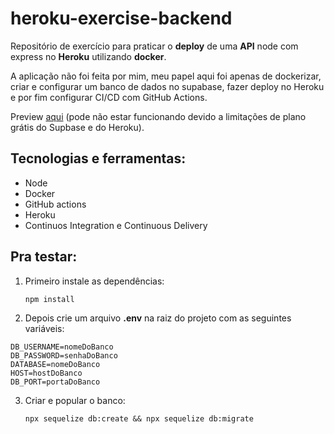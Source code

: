 # heroku-exercise-backend

Repositório de exercício para praticar o **deploy** de uma **API** node com express no **Heroku** utilizando **docker**.

A aplicação não foi feita por mim, meu papel aqui foi apenas de dockerizar, criar e configurar um banco de dados no supabase, fazer deploy no Heroku e por fim configurar CI/CD com GitHub Actions.

Preview [aqui](https://back-end-docker-exercise.herokuapp.com/users) (pode não estar funcionando devido a limitações de plano grátis do Supbase e do Heroku).

## Tecnologias e ferramentas:

 - Node
 - Docker
 - GitHub actions
 - Heroku
 - Continuos Integration e Continuous Delivery

## Pra testar:

 1. Primeiro instale as dependências:

    ```npm install```

 2. Depois crie um arquivo **.env** na raiz do projeto com as seguintes
    variáveis:

 ```
 DB_USERNAME=nomeDoBanco
 DB_PASSWORD=senhaDoBanco
 DATABASE=nomeDoBanco
 HOST=hostDoBanco
 DB_PORT=portaDoBanco
 ```

 3. Criar e popular o banco:

    ```npx sequelize db:create && npx sequelize db:migrate```

 3. Rodar o servidor

    ```npm start```

 1. Ser feliz e fazer uma requisição:

 - https://localhost:3000/users





